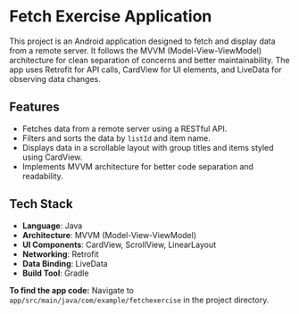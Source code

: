# Fetch Exercise Application

This project is an Android application designed to fetch and display data from a remote server. It follows the MVVM (Model-View-ViewModel) architecture for clean separation of concerns and better maintainability. The app uses Retrofit for API calls, CardView for UI elements, and LiveData for observing data changes.

## Features

- Fetches data from a remote server using a RESTful API.
- Filters and sorts the data by `listId` and item name.
- Displays data in a scrollable layout with group titles and items styled using CardView.
- Implements MVVM architecture for better code separation and readability.

## Tech Stack

- **Language**: Java
- **Architecture**: MVVM (Model-View-ViewModel)
- **UI Components**: CardView, ScrollView, LinearLayout
- **Networking**: Retrofit
- **Data Binding**: LiveData
- **Build Tool**: Gradle

**To find the app code:** 
Navigate to `app/src/main/java/com/example/fetchexercise` in the project directory.
